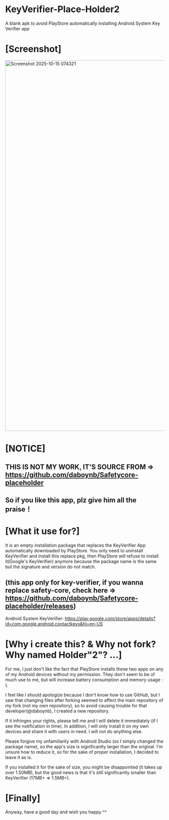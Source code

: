 # KeyVerifier-Place-Holder2
A blank apk to avoid PlayStore automatically installing Android System Key Verifier app

# [Screenshot]
<img width="713" height="1174" alt="Screenshot 2025-10-15 074321" src="https://github.com/user-attachments/assets/b1886238-2df5-47a5-8477-a6e7dc2acf7d" />

# [NOTICE]
## THIS IS NOT MY WORK, IT'S SOURCE FROM => https://github.com/daboynb/Safetycore-placeholder
## So if you like this app, plz give him all the praise！

# [What it use for?]
It is an empty installation package that replaces the KeyVerifier App automatically downloaded by PlayStore.
You only need to uninstall KeyVerifier and install this replace pkg, then PlayStore will refuse to install it(Google's KeyVerifier) anymore because the package name is the same but the signature and version do not match.

## (this app only for key-verifier, if you wanna replace safety-core, check here => https://github.com/daboynb/Safetycore-placeholder/releases)

Android System KeyVerifier:
https://play.google.com/store/apps/details?id=com.google.android.contactkeys&hl=en-US


# [Why i create this? & Why not fork? Why named Holder"2"? ...]
For me, I just don't like the fact that PlayStore installs these two apps on any of my Android devices without my permission. They don't seem to be of much use to me, but will increase battery consumption and memory usage :(.

I feel like I should apologize because I don't know how to use GitHub, but I saw that changing files after forking seemed to affect the main repository of my fork (not my own repository), so to avoid causing trouble for that developer(@daboynb), I created a new repository.

If it infringes your rights, please tell me and I will delete it immediately (if I see the notification in time). In addition, I will only install it on my own devices and share it with users in need. I will not do anything else.

Please forgive my unfamiliarity with Android Studio (so I simply changed the package name), so the app's size is significantly larger than the original. I'm unsure how to reduce it, so for the sake of proper installation, I decided to leave it as is.

If you installed it for the sake of size, you might be disappointed (it takes up over 1.50MB), but the good news is that it's still significantly smaller than KeyVerifier (17MB+ => 1.5MB+).

# [Finally]
Anyway, have a good day and wish you happy ^^
